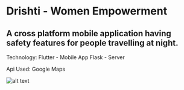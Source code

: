 # Drishti - Women Empowerment

## A cross platform mobile application having safety features for people travelling at night.

Technology:
  Flutter - Mobile App
  Flask - Server
  
Api Used:
  Google Maps

![alt text](https://github.com/Ayush789/Drishti-Women-Empowerment/blob/master/f80aabe2-68d2-484e-9597-5191b9ab85e1.jpeg)

 

